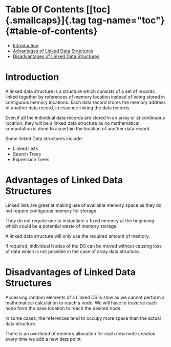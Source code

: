 # Table Of Contents [[toc]{.smallcaps}]{.tag tag-name="toc"} {#table-of-contents}

-   [Introduction](#introduction)
-   [Advantages of Linked Data
    Structures](#advantages-of-linked-data-structures)
-   [Disadvantages of Linked Data
    Structures](#disadvantages-of-linked-data-structures)

# Introduction

A linked data structure is a structure which consists of a set of
records linked together by references of memory location instead of
being stored in contiguous memory locations. Each data record stores the
memory address of another data record, in essence linking the data
records.

Even if all the individual data records are stored in an array or at
continuous location, they will be a linked data structure as no
mathematical computation is done to ascertain the location of another
data record.

Some linked Data structures include:

-   Linked Lists
-   Search Trees
-   Expression Trees

# Advantages of Linked Data Structures

Linked lists are great at making use of available memory space as they
do not require contiguous memory for storage.

They do not require one to instantiate a fixed memory at the beginning
which could be a potential waste of memory storage.

A linked data structure will only use the required amount of memory.

If required, individual Nodes of the DS can be moved without causing
loss of data which is not possible in the case of array data structure.

# Disadvantages of Linked Data Structures

Accessing random elements of a Linked DS is slow as we cannot perform a
mathematical calculation to reach a node. We will have to traverse each
node form the base location to reach the desired node.

In some cases, the references tend to occupy more space than the actual
data structure.

There is an overhead of memory allocation for each new node creation
every time we add a new data point.
